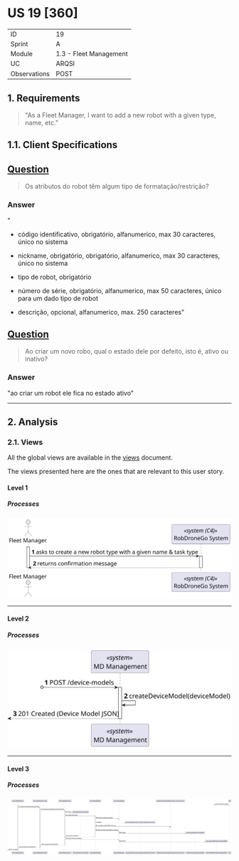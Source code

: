 # US 19 [360]

|              |                        |
| ------------ | ---------------------- |
| ID           | 19                     |
| Sprint       | A                      |
| Module       | 1.3 - Fleet Management |
| UC           | ARQSI                  |
| Observations | POST                   |

## 1. Requirements

> "As a Fleet Manager, I want to add a new robot with a given type, name, etc."

## 1.1. Client Specifications

## [Question](https://moodle.isep.ipp.pt/mod/forum/discuss.php?d=25265)

> Os atributos do robot têm algum tipo de formatação/restrição?

### Answer

"
- código identificativo, obrigatório, alfanumerico, max 30 caracteres, único no sistema

- nickname, obrigatório, obrigatório, alfanumerico, max 30 caracteres, único no sistema 

- tipo de robot, obrigatório

- número de série, obrigatório, alfanumerico, max 50 caracteres, único para um dado tipo de robot

- descrição, opcional, alfanumerico, max. 250 caracteres"

## [Question](https://moodle.isep.ipp.pt/mod/forum/discuss.php?d=25265)

> Ao criar um novo robo, qual o estado dele por defeito, isto é, ativo ou inativo?

### Answer

"ao criar um robot ele fica no estado ativo"

---

## 2. Analysis

### 2.1. Views

All the global views are available in the [views](../../views/readme.md) document.

The views presented here are the ones that are relevant to this user story.

#### Level 1

##### Processes

![Level 1 Processes View](views/level-1/assets/process-view.svg)

---

#### Level 2

##### Processes

![Level 2 Processes View](views/level-2/assets/process-view.svg)

---

#### Level 3

##### Processes

![Level 3 Processes View](views/level-3/assets/process-view.svg)
